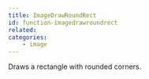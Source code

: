 ```yaml
---
title: ImageDrawRoundRect
id: function-imagedrawroundrect
related:
categories:
    - image
---
```


Draws a rectangle with rounded corners.
